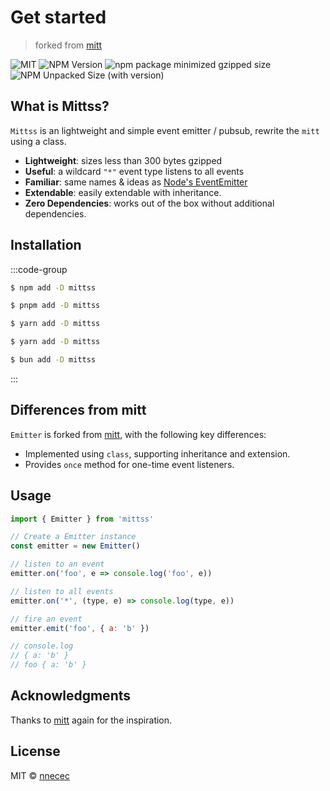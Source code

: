 # Get started

> forked from [mitt](https://github.com/developit/mitt)

![MIT](https://img.shields.io/npm/l/mittss)
![NPM Version](https://img.shields.io/npm/v/mittss)
![npm package minimized gzipped size](https://img.shields.io/bundlejs/size/mittss)
![NPM Unpacked Size (with version)](https://img.shields.io/npm/unpacked-size/mittss/latest)

## What is Mittss?

`Mittss` is an lightweight and simple event emitter / pubsub, rewrite the `mitt`
using a class.

- **Lightweight**: sizes less than 300 bytes gzipped
- **Useful**: a wildcard `"*"` event type listens to all events
- **Familiar**: same names & ideas as
  [Node's EventEmitter](https://nodejs.org/docs/latest/api/events.html#class-eventemitter)
- **Extendable**: easily extendable with inheritance.
- **Zero Dependencies**: works out of the box without additional dependencies.

## Installation

:::code-group

```sh [npm]
$ npm add -D mittss
```

```sh [pnpm]
$ pnpm add -D mittss
```

```sh [yarn]
$ yarn add -D mittss
```

```sh [yarn (pnp)]
$ yarn add -D mittss
```

```sh [bun]
$ bun add -D mittss
```

:::

## Differences from mitt

`Emitter` is forked from [mitt](https://github.com/developit/mitt), with the
following key differences:

- Implemented using `class`, supporting inheritance and extension.
- Provides `once` method for one-time event listeners.

## Usage

```javascript
import { Emitter } from 'mittss'

// Create a Emitter instance
const emitter = new Emitter()

// listen to an event
emitter.on('foo', e => console.log('foo', e))

// listen to all events
emitter.on('*', (type, e) => console.log(type, e))

// fire an event
emitter.emit('foo', { a: 'b' })

// console.log
// { a: 'b' }
// foo { a: 'b' }
```

## Acknowledgments

Thanks to [mitt](https://github.com/developit/mitt) again for the inspiration.

## License

MIT © [nnecec](https://github.com/nnecec)
